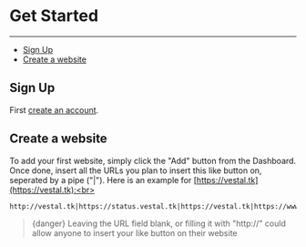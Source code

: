 # Get Started

---

- [Sign Up](#signup)
- [Create a website](#website)

<a name="signup"></a>
## Sign Up
First [create an account](/register).

<a name="website"></a>
## Create a website
To add your first website, simply click the "Add" button from the Dashboard. Once done, insert all the URLs you plan to insert this like button on, seperated by a pipe ("|"). Here is an example for [https://vestal.tk](https://vestal.tk):<br>
<br>
```
http://vestal.tk|https://status.vestal.tk|https://vestal.tk|https://www.vestal.tk
```

> {danger} Leaving the URL field blank, or filling it with "http://" could allow anyone to insert your like button on their website
